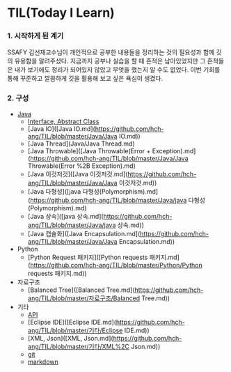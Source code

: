 # TIL(Today I Learn)

### 1. 시작하게 된 계기

SSAFY 김선재교수님이 개인적으로 공부한 내용들을 정리하는 것의 필요성과 함께 깃의 유용함을 알려주셨다. 지금까지 공부나 실습을 할 때 흔적은 남아있었지만 그 흔적들은 내가 보기에도 정리가 되어있지 않았고 무엇을 했는지 알 수도 없었다. 이번 기회를 통해 꾸준하고 깔끔하게 깃을 활용해 보고 싶은 욕심이 생겼다.

### 2. 구성

- [Java](/Java)
  - [Interface, Abstract Class]((https://github.com/hch-ang/TIL/blob/master/Java/Interface%2C))
  - [Java IO]([Java IO.md](https://github.com/hch-ang/TIL/blob/master/Java/Java IO.md))
  - [Java Thread](Java/Java Thread.md)
  - [Java Throwable]([Java Throwable(Error + Exception).md](https://github.com/hch-ang/TIL/blob/master/Java/Java Throwable(Error %2B Exception).md)
  - [Java 이것저것]([Java 이것저것.md](https://github.com/hch-ang/TIL/blob/master/Java/Java 이것저것.md))
  - [Java 다형성]([java 다형성(Polymorphism).md](https://github.com/hch-ang/TIL/blob/master/Java/java 다형성(Polymorphism).md)
  - [Java 상속]([java 상속.md](https://github.com/hch-ang/TIL/blob/master/Java/java 상속.md))
  - [Java 캡슐화]([Java Encapsulation.md](https://github.com/hch-ang/TIL/blob/master/Java/Java Encapsulation.md))
- Python
  - [Python Request 패키지]([Python requests 패키지.md](https://github.com/hch-ang/TIL/blob/master/Python/Python requests 패키지.md))
- 자료구조
  - [Balanced Tree]([Balanced Tree.md](https://github.com/hch-ang/TIL/blob/master/자료구조/Balanced Tree.md))
- 기타
  - [API]([API.md](https://github.com/hch-ang/TIL/blob/master/기타/API.md))
  - [Eclipse IDE]([Eclipse IDE.md](https://github.com/hch-ang/TIL/blob/master/기타/Eclipse IDE.md))
  - [XML, Json]([XML, Json.md](https://github.com/hch-ang/TIL/blob/master/기타/XML%2C Json.md))
  - [git]([git.md](https://github.com/hch-ang/TIL/blob/master/기타/git.md))
  - [markdown]([markdown.md](https://github.com/hch-ang/TIL/blob/master/기타/markdown.md))



